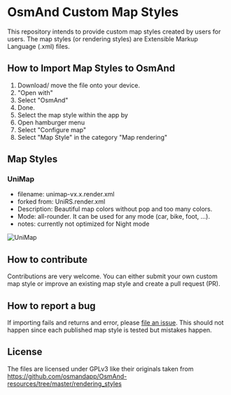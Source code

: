 # OsmAnd Custom Map Styles

This repository intends to provide custom map styles created by users for users.
The map styles (or rendering styles) are Extensible Markup Language (.xml) files. 

## How to Import Map Styles to OsmAnd

1. Download/ move the file onto your device. 
2. "Open with" 
3. Select "OsmAnd"
4. Done. 
5. Select the map style within the app by
  1. Open hamburger menu
  2. Select "Configure map" 
  3. Select "Map Style" in the category "Map rendering"

## Map Styles

### UniMap

- filename: unimap-vx.x.render.xml
- forked from: UniRS.render.xml
- Description: Beautiful map colors without pop and too many colors. 
- Mode: all-rounder. It can be used for any mode (car, bike, foot, ...).
- notes: currently not optimized for Night mode

![UniMap]()

## How to contribute

Contributions are very welcome. You can either submit your own custom map style or improve an existing map style and create a pull request (PR). 

## How to report a bug

If importing fails and returns and error, please [file an issue](https://github.com/basings/OsmAnd-custom-map-styles/issues/new). This should not happen since each published map style is tested but mistakes happen.

## License

The files are licensed under GPLv3 like their originals taken from https://github.com/osmandapp/OsmAnd-resources/tree/master/rendering_styles
